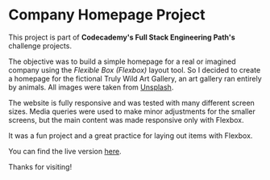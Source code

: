 # Company Homepage Project

This project is part of **Codecademy's Full Stack Engineering Path's** challenge projects.

The objective was to build a simple homepage for a real or imagined company using the *Flexible Box (Flexbox)* layout tool. So I decided to create a homepage for the fictional Truly Wild Art Gallery, an art gallery ran entirely by animals. All images were taken from [Unsplash](https://unsplash.com/). 

The website is fully responsive and was tested with many different screen sizes. Media queries were used to make minor adjustments for the smaller screens, but the main content was made responsive only with Flexbox.

It was a fun project and a great practice for laying out items with Flexbox.

You can find the live version [here](https://pedro-freddi.github.io/company-homepage/).

Thanks for visiting!
